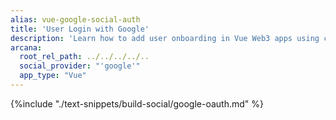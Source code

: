 ```yaml
---
alias: vue-google-social-auth
title: 'User Login with Google'
description: 'Learn how to add user onboarding in Vue Web3 apps using custom login UI and Google as the social login provider.'
arcana:
  root_rel_path: ../../../../..
  social_provider: "'google'"
  app_type: "Vue"
---
```


{%include "./text-snippets/build-social/google-oauth.md" %}